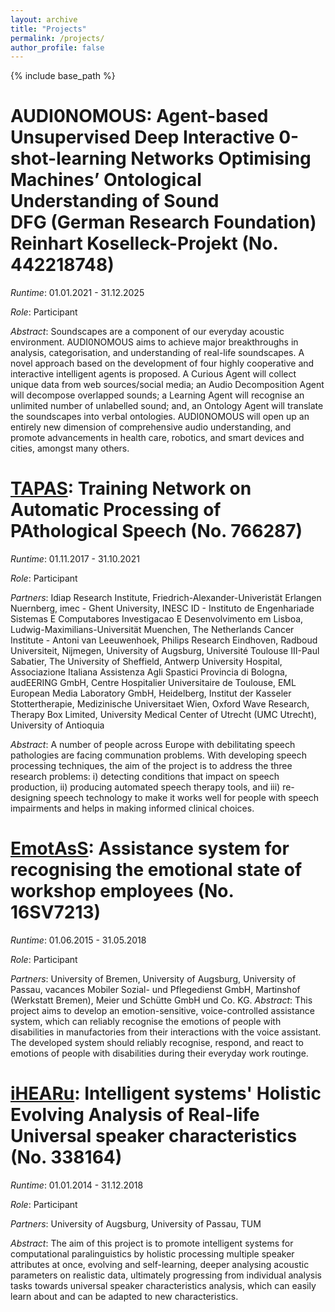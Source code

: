 ```yaml
---
layout: archive
title: "Projects"
permalink: /projects/
author_profile: false
---
```

{% include base_path %}

<a href="" target="_blank"></a>
# AUDI0NOMOUS: Agent-based Unsupervised Deep Interactive 0-shot-learning Networks Optimising Machines’ Ontological Understanding of Sound <br>DFG (German Research Foundation) Reinhart Koselleck-Projekt (No. 442218748)
*Runtime*: 01.01.2021 - 31.12.2025

*Role*: Participant

*Abstract*: Soundscapes are a component of our everyday acoustic environment. AUDI0NOMOUS aims to achieve major breakthroughs in analysis, categorisation, and understanding of real-life soundscapes. A novel approach based on the development of four highly cooperative and interactive intelligent agents is proposed. A Curious Agent will collect unique data from web sources/social media; an Audio Decomposition Agent will decompose overlapped sounds; a Learning Agent will recognise an unlimited number of unlabelled sound; and, an Ontology Agent will translate the soundscapes into verbal ontologies. AUDI0NOMOUS will open up an entirely new dimension of comprehensive audio understanding, and promote advancements in health care, robotics, and smart devices and cities, amongst many others.

# <a href="https://www.tapas-etn-eu.org/" target="_blank">TAPAS</a>: Training Network on Automatic Processing of PAthological Speech (No. 766287)
*Runtime*: 01.11.2017 - 31.10.2021

*Role*: Participant

*Partners*: Idiap Research Institute, Friedrich-Alexander-Univeristät Erlangen Nuernberg, imec - Ghent University, INESC ID - Instituto de Engenhariade Sistemas E Computabores Investigacao E Desenvolvimento em Lisboa, Ludwig-Maximilians-Universität Muenchen, The Netherlands Cancer Institute - Antoni van Leeuwenhoek, Philips Research Eindhoven, Radboud Universiteit, Nijmegen, University of Augsburg, Université Toulouse III-Paul Sabatier, The University of Sheffield, Antwerp University Hospital, Associazione Italiana Assistenza Agli Spastici Provincia di Bologna, audEERING GmbH, Centre Hospitalier Universitaire de Toulouse, EML European Media Laboratory GmbH, Heidelberg, Institut der Kasseler Stottertherapie, Medizinische Universitaet Wien, Oxford Wave Research, Therapy Box Limited, University Medical Center of Utrecht (UMC Utrecht), University of Antioquia

*Abstract*: A number of people across Europe with debilitating speech pathologies are facing communation problems. With developing speech processing techniques, the aim of the project is to address the three research problems: i) detecting conditions that impact on speech production, ii) producing automated speech therapy tools, and iii) re-designing speech technology to make it works well for people with speech impairments and helps in making informed clinical choices.

# <a href="http://www.emotass.de/de/" target="_blank">EmotAsS</a>: Assistance system for recognising the emotional state of workshop employees (No. 16SV7213)
*Runtime*: 01.06.2015 - 31.05.2018

*Role*: Participant

*Partners*: University of Bremen, University of Augsburg, University of Passau, vacances Mobiler Sozial- und Pflegedienst GmbH, Martinshof (Werkstatt Bremen), Meier und Schütte GmbH und Co. KG.
*Abstract*: This project aims to develop an emotion-sensitive, voice-controlled assistance system, which can reliably recognise the emotions of people with disabilities in manufactories from their interactions with the voice assistant. The developed system should reliably recognise, respond, and react to emotions of people with disabilities during their everyday work routinge.

# <a href="http://www.ihearu.eu/" target="_blank">iHEARu</a>: Intelligent systems' Holistic Evolving Analysis of Real-life Universal speaker characteristics (No. 338164)
*Runtime*: 01.01.2014 - 31.12.2018

*Role*: Participant

*Partners*: University of Augsburg, University of Passau, TUM

*Abstract*: The aim of this project is to promote intelligent systems for computational paralinguistics by holistic processing multiple speaker attributes at once, evolving and self-learning, deeper analysing acoustic parameters on realistic data, ultimately progressing from individual analysis tasks towards universal speaker characteristics analysis, which can easily learn about and can be adapted to new characteristics.
